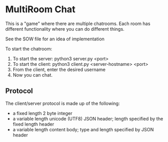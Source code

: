 # MultiRoom Chat
This is a "game" where there are multiple chatrooms.  Each room has different functionality where you can do different things.  

See the SOW file for an idea of implementation

To start the chatroom:
1. To start the server: python3 server.py \<port\>
2. To start the client: python3 client.py \<server-hostname\> \<port\>
3. From the client, enter the desired username
4. Now you can chat.

## Protocol
The client/server protocol is made up of the following:
* a fixed length 2 byte integer
* a variable length unicode (UTF8) JSON header; length specified by the fixed length header
* a variable length content body; type and length specified by JSON header